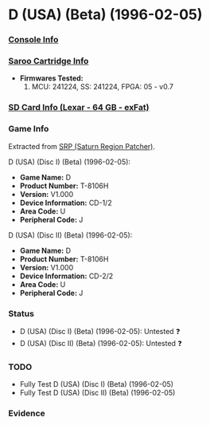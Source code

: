 # D (USA) (Beta) (1996-02-05)

### [Console Info](../../../../../Info/Consoles/VA13/README.md)

### [Saroo Cartridge Info](../../../../../Info/Cartridges/GuangzhouSanStarOnlineShop/1.6/README.md)

- <b>Firmwares Tested:</b>
  1. MCU: 241224, SS: 241224, FPGA: 05 - v0.7

### [SD Card Info (Lexar - 64 GB - exFat)](../../../../../Info/SdCards/Lexar/64GB/exfat/README.md)

### Game Info

Extracted from [SRP (Saturn Region Patcher)](https://segaxtreme.net/resources/saturn-region-patcher.81/download).

D (USA) (Disc I) (Beta) (1996-02-05):

- <b>Game Name:</b> D
- <b>Product Number:</b> T-8106H
- <b>Version:</b> V1.000
- <b>Device Information:</b> CD-1/2
- <b>Area Code:</b> U
- <b>Peripheral Code:</b> J

D (USA) (Disc II) (Beta) (1996-02-05):

- <b>Game Name:</b> D
- <b>Product Number:</b> T-8106H
- <b>Version:</b> V1.000
- <b>Device Information:</b> CD-2/2
- <b>Area Code:</b> U
- <b>Peripheral Code:</b> J

### Status

- D (USA) (Disc I) (Beta) (1996-02-05): Untested :question:
- D (USA) (Disc II) (Beta) (1996-02-05): Untested :question:

### TODO

- Fully Test D (USA) (Disc I) (Beta) (1996-02-05)
- Fully Test D (USA) (Disc II) (Beta) (1996-02-05)

### Evidence

<!-- [![](https://img.youtube.com/vi/2CEptfeUl3k/0.jpg)](https://www.youtube.com/watch?v=2CEptfeUl3k) -->
